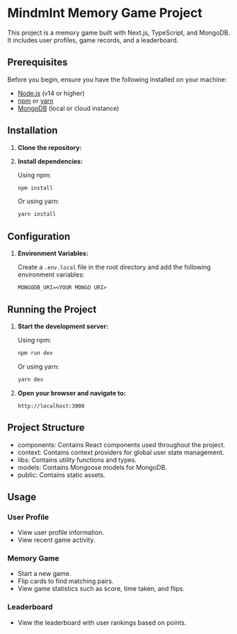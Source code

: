 # MindmInt Memory Game Project

This project is a memory game built with Next.js, TypeScript, and MongoDB. It includes user profiles, game records, and a leaderboard.

## Prerequisites

Before you begin, ensure you have the following installed on your machine:

- [Node.js](https://nodejs.org/) (v14 or higher)
- [npm](https://www.npmjs.com/) or [yarn](https://yarnpkg.com/)
- [MongoDB](https://www.mongodb.com/) (local or cloud instance)

## Installation

1. **Clone the repository:**

2. **Install dependencies:**

   Using npm:

   ```bash
   npm install
   ```

   Or using yarn:

   ```bash
   yarn install
   ```

## Configuration

1. **Environment Variables:**

   Create a `.env.local` file in the root directory and add the following environment variables:

   ```env
   MONGODB_URI=<YOUR MONGO URI>
   ```

## Running the Project

1. **Start the development server:**

   Using npm:

   ```bash
   npm run dev
   ```

   Or using yarn:

   ```bash
   yarn dev
   ```

2. **Open your browser and navigate to:**

   ```
   http://localhost:3000
   ```

## Project Structure

- components: Contains React components used throughout the project.
- context: Contains context providers for global user state management.
- libs: Contains utility functions and types.
- models: Contains Mongoose models for MongoDB.
- public: Contains static assets.

## Usage

### User Profile

- View user profile information.
- View recent game activity.

### Memory Game

- Start a new game.
- Flip cards to find matching pairs.
- View game statistics such as score, time taken, and flips.

### Leaderboard

- View the leaderboard with user rankings based on points.
